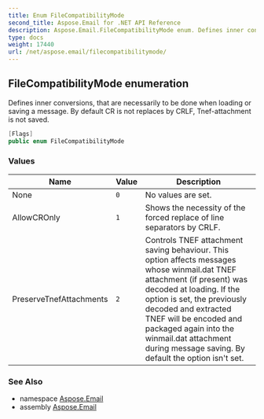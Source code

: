 ```yaml
---
title: Enum FileCompatibilityMode
second_title: Aspose.Email for .NET API Reference
description: Aspose.Email.FileCompatibilityMode enum. Defines inner conversions that are necessarily to be done when loading or saving a message. By default CR is not replaces by CRLF Tnefattachment is not saved
type: docs
weight: 17440
url: /net/aspose.email/filecompatibilitymode/
---
```

## FileCompatibilityMode enumeration

Defines inner conversions, that are necessarily to be done when loading or saving a message. By default CR is not replaces by CRLF, Tnef-attachment is not saved.

```csharp
[Flags]
public enum FileCompatibilityMode
```

### Values

| Name | Value | Description |
| --- | --- | --- |
| None | `0` | No values are set. |
| AllowCROnly | `1` | Shows the necessity of the forced replace of line separators by CRLF. |
| PreserveTnefAttachments | `2` | Controls TNEF attachment saving behaviour. This option affects messages whose winmail.dat TNEF attachment (if present) was decoded at loading. If the option is set, the previously decoded and extracted TNEF will be encoded and packaged again into the winmail.dat attachment during message saving. By default the option isn't set. |

### See Also

* namespace [Aspose.Email](../../aspose.email/)
* assembly [Aspose.Email](../../)



